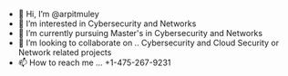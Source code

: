 - 👋 Hi, I’m @arpitmuley
- 👀 I’m interested in Cybersecurity and Networks
- 🌱 I’m currently pursuing Master's in Cybersecurity and Networks
- 💞️ I’m looking to collaborate on .. Cybersecurity and Cloud Security or Network related projects
- 📫 How to reach me ... +1-475-267-9231

<!---
arpitmuley/arpitmuley is a ✨ special ✨ repository because its `README.md` (this file) appears on your GitHub profile.
You can click the Preview link to take a look at your changes.
--->
